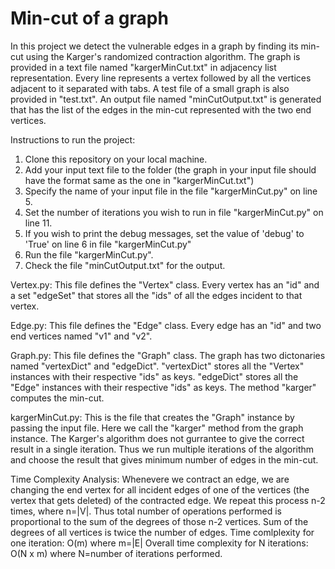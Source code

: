 # Min-cut of a graph
In this project we detect the vulnerable edges in a graph by finding its min-cut using the Karger's randomized contraction algorithm.
The graph is provided in a text file named "kargerMinCut.txt" in adjacency list representation. Every line represents a vertex followed by all the vertices adjacent to it separated with tabs.
A test file of a small graph is also provided in "test.txt".
An output file named "minCutOutput.txt" is generated that has the list of the edges in the min-cut represented with the two end vertices.

Instructions to run the project:
1)  Clone this repository on your local machine.
2)  Add your input text file to the folder (the graph in your input file should have the format same as the one in "kargerMinCut.txt")
3)  Specify the name of your input file in the file "kargerMinCut.py" on line 5.
4)  Set the number of iterations you wish to run in file "kargerMinCut.py" on line 11.
5)  If you wish to print the debug messages, set the value of 'debug' to 'True' on line 6 in file "kargerMinCut.py" 
6)  Run the file "kargerMinCut.py".
7)  Check the file "minCutOutput.txt" for the output.

Vertex.py:
This file defines the "Vertex" class.
Every vertex has an "id" and a set "edgeSet" that stores all the "ids" of all the edges incident to that vertex.

Edge.py:
This file defines the "Edge" class.
Every edge has an "id" and two end vertices named "v1" and "v2".

Graph.py:
This file defines the "Graph" class.
The graph has two dictonaries named "vertexDict" and "edgeDict".
"vertexDict" stores all the "Vertex" instances with their respective "ids" as keys.
"edgeDict" stores all the "Edge" instances with their respective "ids" as keys.
The method "karger" computes the min-cut.

kargerMinCut.py:
This is the file that creates the "Graph" instance by passing the input file.
Here we call the "karger" method from the graph instance.
The Karger's algorithm does not gurrantee to give the correct result in a single iteration.
Thus we run multiple iterations of the algorithm and choose the result that gives minimum number of edges in the min-cut.

Time Complexity Analysis:
Whenevere we contract an edge, we are changing the end vertex for all incident edges of one of the vertices (the vertex that gets deleted) of the contracted edge.
We repeat this process n-2 times, where n=|V|. Thus total number of operations performed is proportional to the sum of the degrees of those n-2 vertices.
Sum of the degrees of all vertices is twice the number of edges.
Time comlplexity for one iteration: O(m) where m=|E|
Overall time complexity for N iterations: O(N x m) where N=number of iterations performed.


